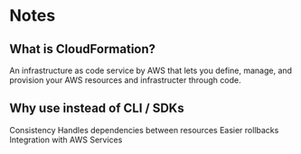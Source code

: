 # Notes

## What is CloudFormation?

An infrastructure as code service by AWS that lets you define, manage, and provision your AWS resources and infrastructer through code.

## Why use instead of CLI / SDKs

Consistency
Handles dependencies between resources
Easier rollbacks
Integration with AWS Services
